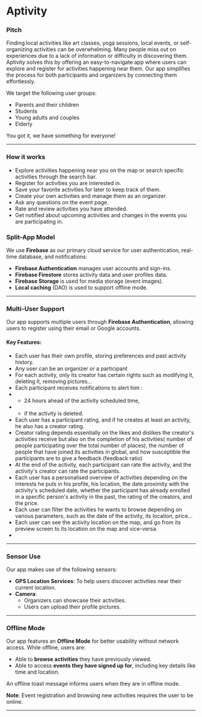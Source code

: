 # Aptivity


### Pitch

Finding local activities like art classes, yoga sessions, local events, or self-organizing activities can be overwhelming. Many people miss out on experiences due to a lack of information or difficulty in discovering them. Aptivity solves this by offering an easy-to-navigate app where users can explore and register for activities happening near them. Our app simplifies the process for both participants and organizers by connecting them effortlessly. 

We target the following user groups:
- Parents and their children
- Students
- Young adults and couples
- Elderly

You got it, we have something for everyone!

---

### How it works

- Explore activities happening near you on the map or search specific activities through the search bar.
- Register for activities you are interested in.
- Save your favorite activities for later to keep track of them.
- Create your own activities and manage them as an organizer.
- Ask any questions on the event page.
- Rate and review activities you have attended.
- Get notified about upcoming activities and changes in the events you are participating in.


### Split-App Model

We use **Firebase** as our primary cloud service for user authentication, real-time database, and notifications:

- **Firebase Authentication** manages user accounts and sign-ins.
- **Firebase Firestore** stores activity data and user profiles data.
- **Firebase Storage** is used for media storage (event images).
- **Local caching** (DAO) is used to support offline mode.

---

### Multi-User Support

Our app supports multiple users through **Firebase Authentication**, allowing users to register using their email or Google accounts. 

#### Key Features:
- Each user has their own profile, storing preferences and past activity history.
- Any user can be an organizer or a participant
- For each activity, only its creator has certain rights such as modifying it, deleting it, removing pictures...
- Each participant receives notifications to alert him : 
- - 24 hours ahead of the activity scheduled time,
- - if the activity is deleted.
- Each user has a participant rating, and if he creates at least an activity, he also has a creator rating.
- Creator rating depends essentially on the likes and dislikes the creator's activities receive but also on the completion of his activities( number of people participating over the total number of places), the number of people that have joined its activities in global, and how susceptible the participants are to give a feedback (feedback ratio)
- At the end of the activity, each participant can rate the activity, and the activity's creator can rate the participants.
- Each user has a personalised overview of activities depending on the interests he puts in his profile, his location, the date proximity with the activity's scheduled date, whether the participant has already enrolled in a specific person's activity in the past, the rating of the creators, and the price.
- Each user can filter the activities he wants to browse depending on various parameters, such as the date of the activity, its location, price...
- Each user can see the activity location on the map, and go from its preview screen to its location on the map and vice-versa.
-


---

### Sensor Use

Our app makes use of the following sensors:

- **GPS Location Services**: To help users discover activities near their current location.
- **Camera**: 
  - Organizers can showcase their activities.
  - Users can upload their profile pictures.

---

### Offline Mode

Our app features an **Offline Mode** for better usability without network access. While offline, users are:

- Able to **browse activities** they have previously viewed.
- Able to access **events they have signed up for**, including key details like time and location.

An offline toast message informs users when they are in offline mode.

**Note**: Event registration and browsing new activities requires the user to be online.

---
